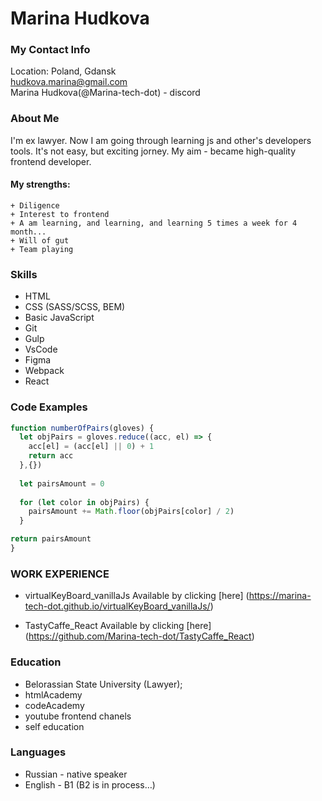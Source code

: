 # Marina Hudkova

### My Contact Info
Location: Poland, Gdansk  
hudkova.marina@gmail.com  
Marina Hudkova(@Marina-teсh-dot) - discord  

### About Me
I'm ex lawyer.
Now I am going through learning js and other's developers tools. It's not easy, but exciting jorney.
My aim - became high-quality frontend developer.
 
#### My strengths:
    + Diligence
    + Interest to frontend
    + A am learning, and learning, and learning 5 times a week for 4 month...
    + Will of gut
    + Team playing

### Skills
* HTML
* CSS (SASS/SCSS, BEM)
* Basic JavaScript
* Git
* Gulp
* VsCode
* Figma
* Webpack
* React

### Code Examples 
  ```js
  function numberOfPairs(gloves) {
    let objPairs = gloves.reduce((acc, el) => {
      acc[el] = (acc[el] || 0) + 1
      return acc
    },{})
    
    let pairsAmount = 0
    
    for (let color in objPairs) {
      pairsAmount += Math.floor(objPairs[color] / 2)
    }
  
  return pairsAmount
}
```

### WORK EXPERIENCE
* virtualKeyBoard_vanillaJs 
Available by clicking [here] (https://marina-tech-dot.github.io/virtualKeyBoard_vanillaJs/)

* TastyCaffe_React
Available by clicking [here] (https://github.com/Marina-tech-dot/TastyCaffe_React)

### Education
* Belorassian State University (Lawyer);
* htmlAcademy
* codeAcademy
* youtube frontend chanels
* self education

### Languages
* Russian - native speaker
* English - B1 (B2 is in process…)